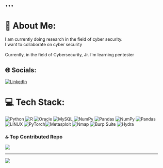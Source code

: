 # ...
# 💫 About Me:
I am currently doing research in the field of cyber security.<br>I want to collaborate on cyber security<br><br>Currently, in the field of Cybersecurity, Jr. I'm learning pentester


## 🌐 Socials:
[![LinkedIn](https://img.shields.io/badge/LinkedIn-%230077B5.svg?logo=linkedin&logoColor=white)](https://linkedin.com/in/https://www.linkedin.com/in/sezer-engin-ozlem-91421318b/) 

# 💻 Tech Stack:
![Python](https://img.shields.io/badge/python-3670A0?style=flat&logo=python&logoColor=ffdd54) ![R](https://img.shields.io/badge/r-%23276DC3.svg?style=flat&logo=r&logoColor=white) ![Oracle](https://img.shields.io/badge/Oracle-F80000?style=flat&logo=oracle&logoColor=white)  ![MySQL](https://img.shields.io/badge/mysql-%2300f.svg?style=flat&logo=mysql&logoColor=white) ![NumPy](https://img.shields.io/badge/numpy-%23013243.svg?style=flat&logo=numpy&logoColor=white) ![Pandas](https://img.shields.io/badge/pandas-%23150458.svg?style=flat&logo=pandas&logoColor=white) ![NumPy](https://img.shields.io/badge/numpy-%23013243.svg?style=flat&logo=numpy&logoColor=white) ![Pandas](https://img.shields.io/badge/pandas-%23150458.svg?style=flat&logo=pandas&logoColor=white) ![LINUX](https://img.shields.io/badge/Linux-FCC624?style=flat&logo=linux&logoColor=black) ![PyTorch](https://img.shields.io/badge/PyTorch-%23EE4C2C.svg?style=flat&logo=PyTorch&logoColor=white)![Metasploit](https://img.shields.io/badge/Metasploit-%23E4405F.svg?style=flat&logo=Metasploit&logoColor=white) 
![Nmap](https://img.shields.io/badge/Nmap-%#7D8C7D.svg?style=flat&logo=Nmap&logoColor=white) 
![Burp Suite](https://img.shields.io/badge/Burp_Suite-%23FF6347.svg?style=flat&logo=Burp%20Suite&logoColor=white) 
![Hydra](https://img.shields.io/badge/Hydra-%234B0082.svg?style=flat&logo=Hydra&logoColor=white)


### 🔝 Top Contributed Repo
![](https://github-contributor-stats.vercel.app/api?username=Exript&limit=5&theme=tokyonight&combine_all_yearly_contributions=true)

---
[![](https://visitcount.itsvg.in/api?id=Exript&icon=0&color=0)](https://visitcount.itsvg.in)
